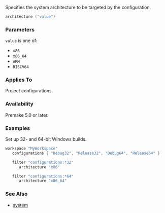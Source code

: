 Specifies the system architecture to be targeted by the configuration.

```lua
architecture ("value")
```

### Parameters ###

`value` is one of:

* `x86`
* `x86_64`
* `ARM`
* `RISCV64`

### Applies To ###

Project configurations.

### Availability ###

Premake 5.0 or later.

### Examples ###

Set up 32- and 64-bit Windows builds.

```lua
workspace "MyWorkspace"
   configurations { "Debug32", "Release32", "Debug64", "Release64" }

   filter "configurations:*32"
      architecture "x86"

   filter "configurations:*64"
      architecture "x86_64"
```

### See Also ###

* [system](system.md)
